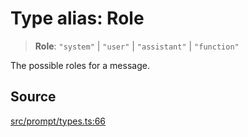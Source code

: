 # Type alias: Role

> **Role**: `"system"` \| `"user"` \| `"assistant"` \| `"function"`

The possible roles for a message.

## Source

[src/prompt/types.ts:66](https://github.com/dexaai/llm-tools/blob/5a38bb8/src/prompt/types.ts#L66)
